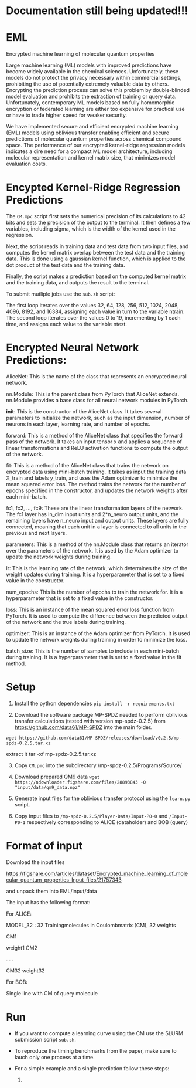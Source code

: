 # Documentation still being updated!!!
# EML
Encrypted machine learning of molecular quantum properties

Large machine learning (ML) models with improved predictions have become widely available in the chemical sciences. 
Unfortunately, these models do not protect the privacy necessary within commercial settings, prohibiting the use of potentially extremely valuable data by others. Encrypting the prediction process can solve this problem by double-blinded model evaluation and prohibits the extraction of training or query data.
Unfortunately, contemporary ML models based on fully homomorphic encryption or federated learning are either too expensive for practical use or have to trade higher speed for weaker security. 

We have implemented secure and efficient encrypted machine learning (EML) models using oblivious transfer enabling efficient and secure predictions of molecular quantum properties across chemical compound space. The performance of our encrypted kernel-ridge regression models indicates a dire need for a compact ML model architecture, including molecular representation and kernel matrix size, that minimizes model evaluation costs.

# Encypted Kernel-Ridge Regression Predictions

The `CM.mpc` script first sets the numerical precision of its calculations to 42 bits and sets the precision of the output to the terminal. It then defines a few variables, including sigma, which is the width of the kernel used in the regression.

Next, the script reads in training data and test data from two input files, and computes the kernel matrix overlap between the test data and the training data. This is done using a gaussian kernel function, which is applied to the dot product of the test data and the training data.

Finally, the script makes a prediction based on the computed kernel matrix and the training data, and outputs the result to the terminal. 


To submit mutliple jobs use
the `sub.sh` script:

The first loop iterates over the values 32, 64, 128, 256, 512, 1024, 2048, 4096, 8192, and 16384, assigning each value in turn to the variable ntrain. The second loop iterates over the values 0 to 19, incrementing by 1 each time, and assigns each value to the variable ntest.


# Encrypted Neural Network Predictions:

AliceNet: This is the name of the class that represents an encrypted neural network.

nn.Module: This is the parent class from PyTorch that AliceNet extends. nn.Module provides a base class for all neural network modules in PyTorch.

__init__: This is the constructor of the AliceNet class. It takes several parameters to initialize the network, such as the input dimension, number of neurons in each layer, learning rate, and number of epochs.

forward: This is a method of the AliceNet class that specifies the forward pass of the network. It takes an input tensor x and applies a sequence of linear transformations and ReLU activation functions to compute the output of the network.

fit: This is a method of the AliceNet class that trains the network on encrypted data using mini-batch training. It takes as input the training data X_train and labels y_train, and uses the Adam optimizer to minimize the mean squared error loss. The method trains the network for the number of epochs specified in the constructor, and updates the network weights after each mini-batch.

fc1, fc2, ..., fc9: These are the linear transformation layers of the network. The fc1 layer has in_dim input units and 2*n_neuro output units, and the remaining layers have n_neuro input and output units. These layers are fully connected, meaning that each unit in a layer is connected to all units in the previous and next layers.

parameters: This is a method of the nn.Module class that returns an iterator over the parameters of the network. It is used by the Adam optimizer to update the network weights during training.

lr: This is the learning rate of the network, which determines the size of the weight updates during training. It is a hyperparameter that is set to a fixed value in the constructor.

num_epochs: This is the number of epochs to train the network for. It is a hyperparameter that is set to a fixed value in the constructor.

loss: This is an instance of the mean squared error loss function from PyTorch. It is used to compute the difference between the predicted output of the network and the true labels during training.

optimizer: This is an instance of the Adam optimizer from PyTorch. It is used to update the network weights during training in order to minimize the loss.

batch_size: This is the number of samples to include in each mini-batch during training. It is a hyperparameter that is set to a fixed value in the fit method.

# Setup

1) Install the python dependencies `pip install -r requirements.txt`

2) Download the software package MP-SPDZ needed to perform oblivious transfer calculations (tested with version mp-spdz-0.2.5) from https://github.com/data61/MP-SPDZ into the main folder.

`wget https://github.com/data61/MP-SPDZ/releases/download/v0.2.5/mp-spdz-0.2.5.tar.xz`

extract it 
tar -xf mp-spdz-0.2.5.tar.xz


3) Copy `CM.pmc` into the subdirectory /mp-spdz-0.2.5/Programs/Source/

4) Download prepared QM9 data `wget https://ndownloader.figshare.com/files/28893843 -O "input/data/qm9_data.npz"`

5) Generate input files for the oblivious transfer protocol using the `learn.py` script.


6) Copy input files to `/mp-spdz-0.2.5/Player-Data/Input-P0-0` and `/Input-P0-1` respectively corresponding to ALICE (dataholder) and BOB (query)

# Format of input


Download the input files

https://figshare.com/articles/dataset/Encrypted_machine_learning_of_molecular_quantum_properties_Input_files/21757343

and unpack them into
EML/input/data

The input has the following format:

For ALICE:

MODEL_32 : 32 Trainingmolecules in Coulombmatrix (CM), 32 weights

CM1

weight1
CM2

.
.
.

CM32
weight32

For BOB:

Single line with CM of query molecule

# Run 

- If you want to compute a learning curve using the CM use the SLURM submission script `sub.sh`. 
- To reproduce the timinig benchmarks from the paper, make sure to lauch only one process at a time.
- For a simple example and a single prediction follow these steps:


    1) 

